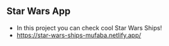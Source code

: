 ## Star Wars App

- In this project you can check cool Star Wars Ships!
- https://star-wars-ships-mufaba.netlify.app/